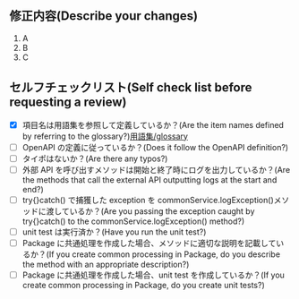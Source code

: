## 修正内容(Describe your changes)

1. A
1. B
1. C

## セルフチェックリスト(Self check list before requesting a review)

- [x] 項目名は用語集を参照して定義しているか？(Are the item names defined by referring to the glossary?)[用語集/glossary](https://github.com/cainz-technology/cainz-next-blueprint/blob/main/docs/blueprints/backend/05-operations/glossary.md)
- [ ] OpenAPI の定義に従っているか？(Does it follow the OpenAPI definition?)
- [ ] タイポはないか？(Are there any typos?)
- [ ] 外部 API を呼び出すメソッドは開始と終了時にログを出力しているか？(Are the methods that call the external API outputting logs at the start and end?)
- [ ] try{}catch() で捕獲した exception を commonService.logException()メソッドに渡しているか？(Are you passing the exception caught by try{}catch() to the commonService.logException() method?)
- [ ] unit test は実行済か？(Have you run the unit test?)
- [ ] Package に共通処理を作成した場合、メソッドに適切な説明を記載しているか？(If you create common processing in Package, do you describe the method with an appropriate description?)
- [ ] Package に共通処理を作成した場合、unit test を作成しているか？(If you create common processing in Package, do you create unit tests?)
